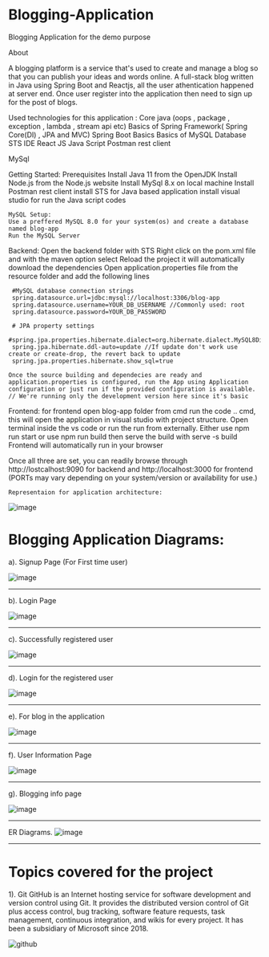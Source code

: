 # Blogging-Application
Blogging Application for the demo purpose

About

A blogging platform is a service that's used to create and manage a blog so that you can publish your ideas and words online. 
A full-stack blog written in Java using Spring Boot and Reactjs, all the user athentication happened at server end. Once user register into the application then need to sign up for the post of blogs.

Used technologies for this application : 
Core java (oops , package , exception , lambda , stream api etc)
Basics of Spring Framework( Spring Core(DI) , JPA and MVC)
Spring Boot Basics
Basics of MySQL Database
STS IDE
React JS
Java Script
Postman rest client

MySql


Getting Started:
Prerequisites
    Install Java 11 from the OpenJDK
    Install Node.js from the Node.js website
    Install MySql 8.x on local machine
    Install Postman rest client
    install STS for Java based application
    install visual studio for run the Java script codes
    
    
    MySQL Setup:
    Use a preffered MySQL 8.0 for your system(os) and create a database named blog-app
    Run the MySQL Server

Backend:
    Open the backend folder with STS
    Right click on the pom.xml file and with the maven option select Reload the project it will automatically download the dependencies
    Open application.properties file from the resource folder and add the following lines

     #MySQL database connection strings
     spring.datasource.url=jdbc:mysql://localhost:3306/blog-app
     spring.datasource.username=YOUR_DB_USERNAME //Commonly used: root
     spring.datasource.password=YOUR_DB_PASSWORD

     # JPA property settings
     #spring.jpa.properties.hibernate.dialect=org.hibernate.dialect.MySQL8Dialect
     spring.jpa.hibernate.ddl-auto=update //If update don't work use create or create-drop, the revert back to update
     spring.jpa.properties.hibernate.show_sql=true

    Once the source building and dependecies are ready and application.properties is configured, run the App using Application configuration or just run if the provided configuration is available. // We're running only the development version here since it's basic

Frontend:
    for frontend open blog-app folder from cmd 
    run the code .. cmd, this will open the application in visual studio with project structure.
    Open terminal inside the vs code or run the run from externally.
    Either use npm run start or use npm run build then serve the build with serve -s build
    Frontend will automatically run in your browser

Once all three are set, you can readily browse through http://lostcalhost:9090 for backend and
http://localhost:3000 for frontend 
(PORTs may vary depending on your system/version or availability for use.)

  
    Representaion for application architecture:
    
       
![image](https://user-images.githubusercontent.com/40369558/222567413-a62e9c8c-f206-4380-ad94-4d3a428409ea.png)




#  Blogging Application Diagrams:


 a).  Signup Page (For First time user)
 
 ![image](https://user-images.githubusercontent.com/40369558/222568074-bdc16ad5-5cf7-4cf5-a845-79dfde7aca98.png)
 
 ------------------------------------------------------------------------------------------------------------------
 

b). Login Page 

 ![image](https://user-images.githubusercontent.com/40369558/222567874-be3d2cf1-25f2-4eb7-b473-1e52ad45b9bf.png)
 
 
 ----------------------------------------------------------------------------------------------------------------------

c). Successfully registered user

   ![image](https://user-images.githubusercontent.com/40369558/222571848-230f734f-f8e1-44a7-9fe1-fa4566f23d82.png)
    
    
 ----------------------------------------------------------------------------------------------------------------------- 
    
    
 d). Login for the registered user
 
 ![image](https://user-images.githubusercontent.com/40369558/222569107-84937ac0-c368-47b0-b65a-9f7e7ef32118.png)
          
-------------------------------------------------------------------------------------------------------------------------


e). For blog in the application 


![image](https://user-images.githubusercontent.com/40369558/222569347-fd47f7fd-9f8b-4594-82f3-699b372d32eb.png)

--------------------------------------------------------------------------------------------------------------------------


f).  User Information Page


![image](https://user-images.githubusercontent.com/40369558/222569458-1aee5cad-b56b-4c83-b0c6-ba50a5750293.png)

----------------------------------------------------------------------------------------------------------------------------


g). Blogging info page

  ![image](https://user-images.githubusercontent.com/40369558/222572423-681fca35-38f7-4cb3-8dbe-5a81bbad3751.png)


--------------------------------------------------------------------------------------------------------------------------


ER Diagrams.
![image](https://user-images.githubusercontent.com/40369558/219021040-82970e5a-e517-4c1e-a176-0eabbba12175.png)


-------------------------------------------------------------------------------------------------------------------------

#  Topics covered for the project 

1).  Git 
GitHub is an Internet hosting service for software development and version control using Git. It provides the distributed version control of Git plus access control, bug tracking, software feature requests, task management, continuous integration, and wikis for every project. It has been a subsidiary of Microsoft since 2018.





![github](https://user-images.githubusercontent.com/40369558/222688276-e274bfdd-d8c1-4a92-9e97-86d5977f32bf.jpg)



